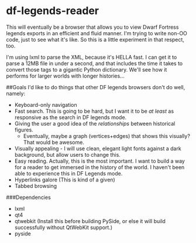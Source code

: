 df-legends-reader
=================

This will eventually be a browser that allows you to view Dwarf Fortress legends exports in an efficient and fluid manner. I'm trying to write non-OO code, just to see what it's like. So this is a little experiment in that respect, too. 

I'm using lxml to parse the XML, because it's HELLA fast. I can get it to parse a 12MB file in under a second, and that includes the time it takes to convert those tags to a gigantic Python dictionary. We'll see how it performs for larger worlds with longer histories...

##Goals
I'd like to do things that other DF legends browsers don't do well, namely:

* Keyboard-only navigation
* Fast search. This is going to be hard, but I want it to be *at least* as responsive as the search in DF legends mode.
* Giving the user a good idea of the *relationships* between historical figures.
    + Eventually, maybe a graph (vertices+edges) that shows this visually? That would be awesome.
* Visually appealing - I will use clean, elegant light fonts against a dark background, but allow users to change this.
* Easy reading. Actually, this is the most important. I want to build a way for a reader to get immersed in the history of the world. I haven't been able to experience this in DF Legends mode.
* Hyperlinks galore (This is kind of a given)
* Tabbed browsing

###Dependencies
* lxml
* qt4
* qtwebkit (Install this before building PySide, or else it will build successfully without QtWebKit support.)
* pyside
